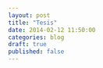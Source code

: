 ```yaml
---
layout: post
title: "Tesis"
date: 2014-02-12 11:50:00
categories: blog
draft: true
published: false
---
```

